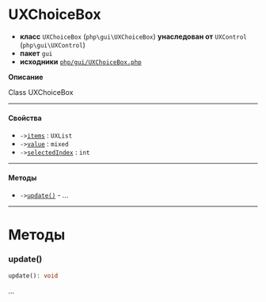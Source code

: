 # UXChoiceBox

- **класс** `UXChoiceBox` (`php\gui\UXChoiceBox`) **унаследован от** `UXControl` (`php\gui\UXControl`)
- **пакет** `gui`
- **исходники** [`php/gui/UXChoiceBox.php`](./src/main/resources/JPHP-INF/sdk/php/gui/UXChoiceBox.php)

**Описание**

Class UXChoiceBox

---

#### Свойства

- `->`[`items`](#prop-items) : `UXList`
- `->`[`value`](#prop-value) : `mixed`
- `->`[`selectedIndex`](#prop-selectedindex) : `int`

---

#### Методы

- `->`[`update()`](#method-update) - _..._

---
# Методы

<a name="method-update"></a>

### update()
```php
update(): void
```
...